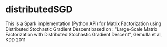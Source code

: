 # distributedSGD
This is a Spark implementation (Python API) for Matrix Factorization using Distributed Stochastic Gradient Descent based on : "Large-Scale Matrix Factorization with Distributed Stochastic Gradient Descent", Gemulla et al, KDD 2011
